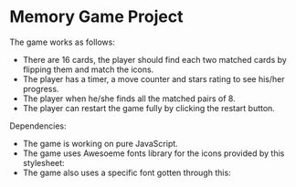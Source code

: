 # Memory Game Project
The game works as follows:
- There are 16 cards, the player should find each two matched cards by flipping them and match the icons.
- The player has a timer, a move counter and stars rating to see his/her progress.
- The player when he/she finds all the matched pairs of 8.
- The player can restart the game fully by clicking the restart button.

Dependencies:
- The game is working on pure JavaScript.
- The game uses Awesoeme fonts library for the icons provided by this stylesheet: 
    <link rel="stylesheet prefetch" href="https://maxcdn.bootstrapcdn.com/font-awesome/4.6.1/css/font-awesome.min.css">
- The game also uses a specific font gotten through this:
    <link rel="stylesheet prefetch" href="https://fonts.googleapis.com/css?family=Coda">
    